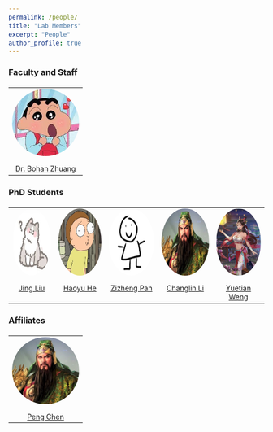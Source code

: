 ```yaml
---
permalink: /people/
title: "Lab Members"
excerpt: "People"
author_profile: true
---
```


### Faculty and Staff

<table  style="border: none; margin-top:20px;">
  <tr>
    <td align="center" valign="top" style="border: none;"><img src="../images/labi.jpeg" alt="jing" style="margin-bottom:40px; height:400px;width:400px; zoom:33%;border-radius: 50%;zoom:33%;" />
    <br><a href="https://sites.google.com/view/bohanzhuang">Dr. Bohan Zhuang</a>
    </td>
  </tr>
 </table>


### PhD Students

<table  style="border: none; margin-top:20px;">
  <tr>
    <td align="center" valign="top" style="border: none;"><img src="../images/cat.jfif" alt="jing" style="margin-bottom:40px; height:400px;width:400px; zoom:33%;border-radius: 50%;zoom:33%;" />
    <br><a href="https://sites.google.com/view/jing-liu/%E9%A6%96%E9%A1%B5">Jing Liu</a>
    </td>
    <td align="center" valign="top" style="border: none;"><img src="../images/fish.png" alt="jing" style="margin-bottom:40px; width:400px;height:400px; zoom:33%;border-radius: 50%;zoom:33%;" />
    <br><a href="https://scholar.google.com/citations?user=aU1zMhUAAAAJ&hl=en">Haoyu He</a>
    </td>
    <td align="center" valign="top" style="border: none;"><img src="../images/pzz.jpg" alt="jing" style="margin-bottom:40px; width:400px;height:400px; zoom:33%;border-radius: 50%;zoom:33%;" />
    <br><a href="https://scholar.google.com.au/citations?user=w_VMopoAAAAJ&hl=en">Zizheng Pan</a>
    </td>
    <td align="center" valign="top" style="border: none;"><img src="../images/guanyu.jpg" alt="jing" style="margin-bottom:40px; width:400px;height:400px; zoom:33%;border-radius: 50%;zoom:33%;" />
    <br><a href="https://scholar.google.com/citations?user=RLAgwBkAAAAJ&hl=en">Changlin Li</a>
    </td>
    <td align="center" valign="top" style="border: none;"><img src="../images/1.jpg" alt="jing" style="margin-bottom:40px; width:400px;height:400px; zoom:33%;border-radius: 50%;zoom:33%;" />
    <br><a href="">Yuetian Weng</a>
    </td>
  </tr>
 </table>

 

### Affiliates

<table  style="border: none; margin-top:20px;">
  <tr>
    <td align="center" valign="top" style="border: none;"><img src="../images/guanyu.jpg" alt="jing" style="margin-bottom:40px; width:400px;height:400px; zoom:33%;border-radius: 50%;zoom:33%;" />
    <br><a href="https://scholar.google.com/citations?user=Hoh9p_kAAAAJ&hl=en">Peng Chen</a>
    </td>
  </tr>
 </table>
